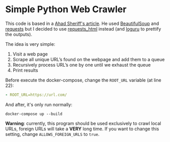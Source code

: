 # Simple Python Web Crawler

This code is based in a [Ahad Sheriff's article](https://medium.freecodecamp.org/how-to-build-a-url-crawler-to-map-a-website-using-python-6a287be1da11). He used [BeautifulSoup](https://pypi.org/project/beautifulsoup4/) and [requests](http://docs.python-requests.org/en/master/) but I decided to use [requests_html](https://github.com/kennethreitz/requests-html) instead (and [loguru]() to prettify the outputs).

The idea is very simple:
1.  Visit a web page
2.  Scrape all unique URL’s found on the webpage and add them to a queue
3.  Recursively process URL’s one by one until we exhaust the queue
4.  Print results

Before execute the docker-compose, change the `ROOT_URL` variable (at line 22):
```yml
- ROOT_URL=https://url.com/
```

And after, it's only run normally:
```
docker-compose up --build
```
**Warning**: currently, this program should be used exclusively to crawl local URLs, foreign URLs will take a **VERY** long time. If you want to change this setting, change `ALLOWS_FOREIGN_URLS` to `true`.